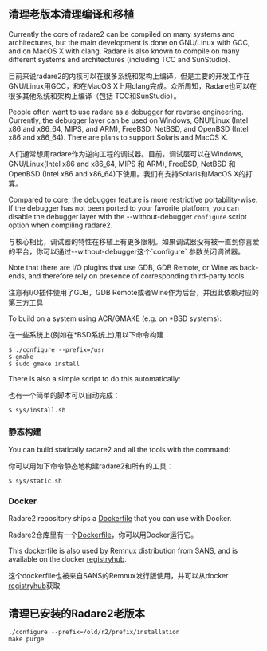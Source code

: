 ## 清理老版本清理编译和移植

Currently the core of radare2 can be compiled on many systems and architectures, but the main development is done on GNU/Linux with GCC, and on MacOS X with clang. Radare is also known to compile on many different systems and architectures \(including TCC and SunStudio\).

目前来说radare2的内核可以在很多系统和架构上编译，但是主要的开发工作在GNU/Linux用GCC，和在MacOS X上用clang完成。众所周知，Radare也可以在很多其他系统和架构上编译（包括 TCC和SunStudio）。

People often want to use radare as a debugger for reverse engineering. Currently, the debugger layer can be used on Windows, GNU/Linux \(Intel x86 and x86\_64, MIPS, and ARM\), FreeBSD, NetBSD, and OpenBSD \(Intel x86 and x86\_64\). There are plans to support Solaris and MacOS X.

人们通常想用radare作为逆向工程的调试器。目前，调试层可以在Windows, GNU/Linux\(Intel x86 and x86\_64, MIPS 和 ARM\), FreeBSD, NetBSD 和 OpenBSD \(Intel x86 and x86\_64\)下使用。我们有支持Solaris和MacOS X的打算。

Compared to core, the debugger feature is more restrictive portability-wise. If the debugger has not been ported to your favorite platform, you can disable the debugger layer with the --without-debugger `configure` script option when compiling radare2.

与核心相比，调试器的特性在移植上有更多限制。如果调试器没有被一直到你喜爱的平台，你可以通过--without-debugger这个\`configure\` 参数关闭调试器。

Note that there are I/O plugins that use GDB, GDB Remote, or Wine as back-ends, and therefore rely on presence of corresponding third-party tools.

注意有I/O插件使用了GDB，GDB Remote或者Wine作为后台，并因此依赖对应的第三方工具

To build on a system using ACR/GMAKE \(e.g. on \*BSD systems\):

在一些系统上\(例如在\*BSD系统上\)用以下命令构建：

```
$ ./configure --prefix=/usr
$ gmake
$ sudo gmake install
```

There is also a simple script to do this automatically:

也有一个简单的脚本可以自动完成：

```
$ sys/install.sh
```

### 静态构建

You can build statically radare2 and all the tools with the command:

你可以用如下命令静态地构建radare2和所有的工具：

```
$ sys/static.sh
```

### Docker

Radare2 repository ships a [Dockerfile](https://github.com/radare/radare2/blob/master/Dockerfile) that you can use with Docker.

Radare2仓库里有一个[Dockerfile](https://legacy.gitbook.com/book/xylearn/radare2book-chinese/edit#)，你可以用Docker运行它。

This dockerfile is also used by Remnux distribution from SANS, and is available on the docker [registryhub](https://registry.hub.docker.com/u/remnux/radare2/).

这个dockerfile也被来自SANS的Remnux发行版使用，并可以从docker [registryhub](https://registry.hub.docker.com/u/remnux/radare2/)获取

## 清理已安装的Radare2老版本

```
./configure --prefix=/old/r2/prefix/installation
make purge
```



